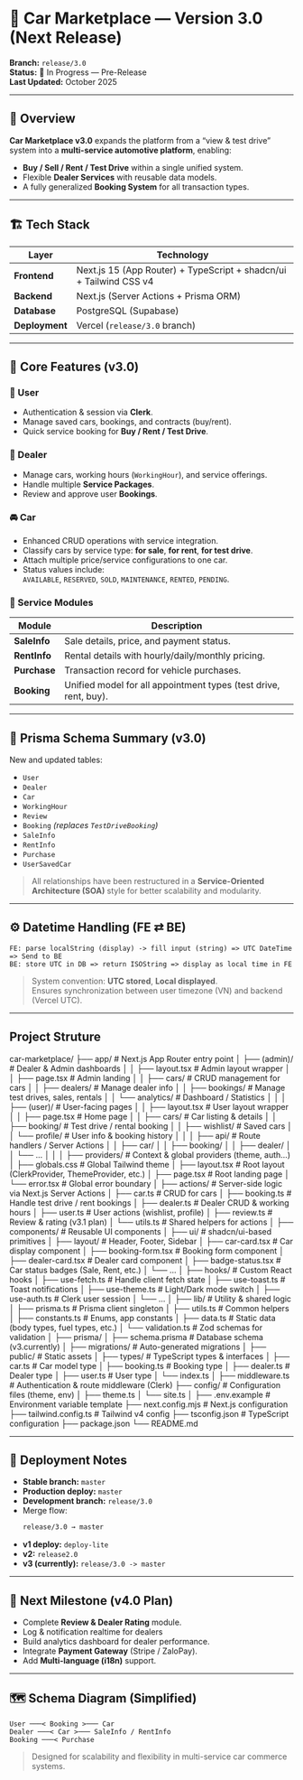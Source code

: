 # 🚗 Car Marketplace — Version 3.0 (Next Release)

**Branch:** `release/3.0`  
**Status:** 🚧 In Progress — Pre-Release  
**Last Updated:** October 2025  

---

## 🧩 Overview

**Car Marketplace v3.0** expands the platform from a “view & test drive” system into a **multi-service automotive platform**, enabling:  
- **Buy / Sell / Rent / Test Drive** within a single unified system.  
- Flexible **Dealer Services** with reusable data models.  
- A fully generalized **Booking System** for all transaction types.

---

## 🏗️ Tech Stack

| Layer | Technology |
|-------|-------------|
| **Frontend** | Next.js 15 (App Router) + TypeScript + shadcn/ui + Tailwind CSS v4 |
| **Backend** | Next.js (Server Actions + Prisma ORM) |
| **Database** | PostgreSQL (Supabase) |
| **Deployment** | Vercel (`release/3.0` branch) |

---

## 🧠 Core Features (v3.0)

### 👤 User
- Authentication & session via **Clerk**.  
- Manage saved cars, bookings, and contracts (buy/rent).  
- Quick service booking for **Buy / Rent / Test Drive**.

### 🏢 Dealer
- Manage cars, working hours (`WorkingHour`), and service offerings.  
- Handle multiple **Service Packages**.  
- Review and approve user **Bookings**.

### 🚘 Car
- Enhanced CRUD operations with service integration.  
- Classify cars by service type: **for sale**, **for rent**, **for test drive**.  
- Attach multiple price/service configurations to one car.  
- Status values include:  
  `AVAILABLE`, `RESERVED`, `SOLD`, `MAINTENANCE`, `RENTED`, `PENDING`.

### 💼 Service Modules
| Module | Description |
|---------|--------------|
| **SaleInfo** | Sale details, price, and payment status. |
| **RentInfo** | Rental details with hourly/daily/monthly pricing. |
| **Purchase** | Transaction record for vehicle purchases. |
| **Booking** | Unified model for all appointment types (test drive, rent, buy). |

---

## 🧾 Prisma Schema Summary (v3.0)

New and updated tables:
- `User`
- `Dealer`
- `Car`
- `WorkingHour`
- `Review`
- `Booking` *(replaces `TestDriveBooking`)*
- `SaleInfo`
- `RentInfo`
- `Purchase`
- `UserSavedCar`

> All relationships have been restructured in a **Service-Oriented Architecture (SOA)** style for better scalability and modularity.

---

## ⚙️ Datetime Handling (FE ⇄ BE)

```
FE: parse localString (display) -> fill input (string) => UTC DateTime => Send to BE
BE: store UTC in DB => return ISOString => display as local time in FE
```

> System convention: **UTC stored**, **Local displayed**.  
> Ensures synchronization between user timezone (VN) and backend (Vercel UTC).

---


## Project Struture 

car-marketplace/
├── app/                             # Next.js App Router entry point
│   ├── (admin)/                     # Dealer & Admin dashboards
│   │   ├── layout.tsx               # Admin layout wrapper
│   │   ├── page.tsx                 # Admin landing
│   │   ├── cars/                    # CRUD management for cars
│   │   ├── dealers/                 # Manage dealer info
│   │   ├── bookings/                # Manage test drives, sales, rentals
│   │   └── analytics/               # Dashboard / Statistics
│   │
│   ├── (user)/                      # User-facing pages
│   │   ├── layout.tsx               # User layout wrapper
│   │   ├── page.tsx                 # Home page
│   │   ├── cars/                    # Car listing & details
│   │   ├── booking/                 # Test drive / rental booking
│   │   ├── wishlist/                # Saved cars
│   │   └── profile/                 # User info & booking history
│   │
│   ├── api/                         # Route handlers / Server Actions
│   │   ├── car/
│   │   ├── booking/
│   │   ├── dealer/
│   │   └── ...
│   │
│   ├── providers/                   # Context & global providers (theme, auth...)
│   ├── globals.css                  # Global Tailwind theme
│   ├── layout.tsx                   # Root layout (ClerkProvider, ThemeProvider, etc.)
│   ├── page.tsx                     # Root landing page
│   └── error.tsx                    # Global error boundary
│
├── actions/                         # Server-side logic via Next.js Server Actions
│   ├── car.ts                       # CRUD for cars
│   ├── booking.ts                   # Handle test drive / rent bookings
│   ├── dealer.ts                    # Dealer CRUD & working hours
│   ├── user.ts                      # User actions (wishlist, profile)
│   ├── review.ts                    # Review & rating (v3.1 plan)
│   └── utils.ts                     # Shared helpers for actions
│
├── components/                      # Reusable UI components
│   ├── ui/                          # shadcn/ui-based primitives
│   ├── layout/                      # Header, Footer, Sidebar
│   ├── car-card.tsx                 # Car display component
│   ├── booking-form.tsx             # Booking form component
│   ├── dealer-card.tsx              # Dealer card component
│   ├── badge-status.tsx             # Car status badges (Sale, Rent, etc.)
│   └── ...
│
├── hooks/                           # Custom React hooks
│   ├── use-fetch.ts                 # Handle client fetch state
│   ├── use-toast.ts                 # Toast notifications
│   ├── use-theme.ts                 # Light/Dark mode switch
│   ├── use-auth.ts                  # Clerk user session
│   └── ...
│
├── lib/                             # Utility & shared logic
│   ├── prisma.ts                    # Prisma client singleton
│   ├── utils.ts                     # Common helpers
│   ├── constants.ts                 # Enums, app constants
│   ├── data.ts                      # Static data (body types, fuel types, etc.)
│   └── validation.ts                # Zod schemas for validation
│
├── prisma/
│   ├── schema.prisma                # Database schema (v3.currently)
│   ├── migrations/                  # Auto-generated migrations
│
├── public/                          # Static assets
│
├── types/                           # TypeScript types & interfaces
│   ├── car.ts                       # Car model type
│   ├── booking.ts                   # Booking type
│   ├── dealer.ts                    # Dealer type
│   ├── user.ts                      # User type
│   └── index.ts
│
├── middleware.ts                    # Authentication & route middleware (Clerk)
├── config/                          # Configuration files (theme, env)
│   ├── theme.ts
│   └── site.ts
│
├── .env.example                     # Environment variable template
├── next.config.mjs                  # Next.js configuration
├── tailwind.config.ts               # Tailwind v4 config
├── tsconfig.json                    # TypeScript configuration
├── package.json
└── README.md


---


## 🚀 Deployment Notes

- **Stable branch:** `master`
- **Production deploy:** `master`
- **Development branch:** `release/3.0`
- Merge flow:
  ```bash
  release/3.0 → master 
  ```
- **v1 deploy:** `deploy-lite`
- **v2:** `release2.0`
- **v3 (currently):** `release/3.0 -> master`

---

## 🧭 Next Milestone (v4.0 Plan)
- Complete **Review & Dealer Rating** module.
- Log & notification realtime for dealers  
- Build analytics dashboard for dealer performance.
- Integrate **Payment Gateway** (Stripe / ZaloPay).  
- Add **Multi-language (i18n)** support.  

---


## 🗺️ Schema Diagram (Simplified)

```plaintext
User ───< Booking >─── Car
Dealer ───< Car >─── SaleInfo / RentInfo
Booking ───< Purchase
```

> Designed for scalability and flexibility in multi-service car commerce systems.
